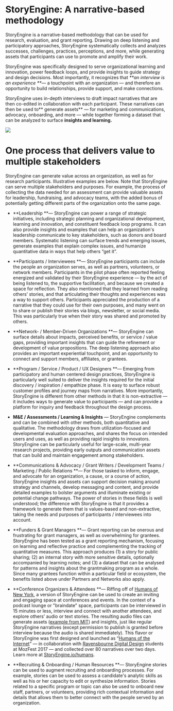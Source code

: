 # **StoryEngine: A narrative-based methodology**

StoryEngine is a narrative-based methodology that can be used for research, evaluation, and grant reporting. Drawing on deep listening and participatory approaches, StoryEngine systematically collects and analyzes successes, challenges, practices, perceptions, and more, while generating assets that participants can use to promote and amplify their work.

StoryEngine was specifically designed to serve organizational learning and innovation, power feedback loops, and provide insights to guide strategy and design decisions. Most importantly, it recognizes that _**an interview is an experience **_— a touchpoint with an organization — and therefore an opportunity to build relationships, provide support, and make connections.

StoryEngine uses in-depth interviews to draft impact narratives that are then co-edited in collaboration with each participant. These narratives can then be used to** generate assets** — for marketing and communications, advocacy, onboarding, and more — while together forming a dataset that can be analyzed to surface **insights and learning.**

![](/assets/Interviews-Assets-Insights.png)

# One process that delivers value to multiple stakeholders

StoryEngine can generate value across an organization, as well as for research participants. Illustrative examples are below. Note that StoryEngine can serve multiple stakeholders and purposes. For example, the process of collecting the data needed for an assessment can provide valuable assets for leadership, fundraising, and advocacy teams, with the added bonus of potentially getting different parts of the organization onto the same page.

* **Leadership **— StoryEngine can power a range of strategic initiatives, including strategic planning and organizational development, learning and innovation, and constituent feedback loop programs. It can also provide insights and examples that can help an organization's leadership communicate to key stakeholders, such as donors and board members. Systematic listening can surface trends and emerging issues, generate examples that explain complex issues, and humanize quantitative data in ways that help others “get it”.

* **Participants / Interviewees **— StoryEngine participants can include the people an organization serves, as well as partners, volunteers, or network members. Participants in the pilot phase often reported feeling energized and validated by their StoryEngine experience — by the act of being listened to, the supportive facilitation, and because we created a space for reflection. They also mentioned that they learned from reading others’ stories, and that articulating their thoughts and experiences was a way to support others. Participants appreciated the production of a narrative that they could use for their own purposes, and many went on to share or publish their stories via blogs, newsletter, or social media. This was particularly true when their story was shared and promoted by others.

* **Network- / Member-Driven Organizations **— StoryEngine can surface details about impacts, perceived benefits, or service / value gaps, providing important insights that can guide the refinement or development of value propositions. The deep listening approach also provides an important experiential touchpoint, and an opportunity to connect and support members, affiliates, or grantees.

* **Program / Service / Product / UX Designers **— Emerging from participatory and human centered design practices, StoryEngine is particularly well suited to deliver the insights required for the initial discovery / inspiration / empathize phase. It is easy to surface robust customer profiles and journey maps from narratives. More importantly, StoryEngine is different from other methods in that it is non-extractive — it includes ways to generate value to participants — and can provide a platform for inquiry and feedback throughout the design process.

* **M&E / Assessments / Learning & Insights** — StoryEngine complements and can be combined with other methods, both quantitative and qualitative. The methodology draws from utilization-focused and developmental evaluation approaches, and shares the focus on intended users and uses, as well as providing rapid insights to innovators. StoryEngine can be particularly useful for large-scale, multi-year research projects, providing early outputs and communication assets that can build and maintain engagement among stakeholders.

* **Communications & Advocacy / Grant Writers / Development Teams / Marketing / Public Relations **— For those tasked to inform, engage, and advocate for an organization, a cause, or a course of action, StoryEngine insights and assets can support decision making around strategy and channels, develop messaging and content, and provide detailed examples to bolster arguments and illuminate existing or potential change pathways. The power of stories in these fields is well understood; the difference with StoryEngine is that it provides a framework to generate them that is values-based and non-extractive, taking the needs and purposes of participants / interviewees into account.

* **Funders & Grant Managers **— Grant reporting can be onerous and frustrating for grant managers, as well as overwhelming for grantees. StoryEngine has been tested as a grant reporting mechanism, focusing on learning and reflective practice and complementing the tracking of quantitative measures. This approach produces \(1\) a story for public sharing; \(2\) an internal story with more sensitive details, optionally accompanied by learning notes; and \(3\) a dataset that can be analysed for patterns and insights about the grantmaking program as a whole. Since many grantees function within a particular field or ecosystem, the benefits listed above under Partners and Networks also apply.

* **Conference Organizers & Attendees **— Riffing off of [Humans of New York](https://en.wikipedia.org/wiki/Humans_of_New_York), a version of StoryEngine can be used to create an inviting and engaging space at conferences and events. In the context of a podcast lounge or "braindate" space, participants can be interviewed in 15 minutes or less, interview and connect with another attendees, and explore others’ audio or text stories. The resulting audio files can generate assets \([example from MIT](https://www.media.mit.edu/articles/esra-a-al-shafei-self-censorship-is-a-massive-part-of-my-everyday-struggle-there-s-so-much-i-want-to-say-that-i-just-can-t/)\) and insights, just like regular StoryEngine narratives \(except permission to publish is granted before interview because the audio is shared immediately\). This flavor or StoryEngine was first designed and launched as “[Humans of the Internet](https://storyengine.io/humans/)” — in collaboration with [Ravensbourne Digital Design](https://www.ravensbourne.ac.uk/) students at MozFest 2017 — and collected over 80 narratives over two days. Learn more at [StoryEngine.io/humans](https://storyengine.io/humans/).

* **Recruiting & Onboarding / Human Resources **— StoryEngine stories can be used to augment recruiting and onboarding processes. For example, stories can be used to assess a candidate's analytic skills as well as his or her capacity to edit or synthesize information. Stories related to a specific program or topic can also be used to onboard new staff, partners, or volunteers, providing rich contextual information and details that allows them to better connect with the people served by an organization.



